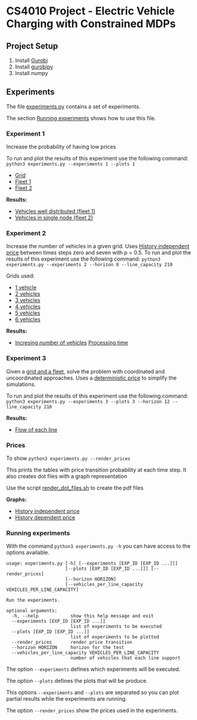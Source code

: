 # CS4010 Project - Electric Vehicle Charging with Constrained MDPs

## Project Setup

1. Install [Gurobi](http://www.gurobi.com/downloads/gurobi-optimizer)
2. Install [gurobipy](http://www.gurobi.com/documentation/6.5/quickstart_mac/the_gurobi_python_interfac.html)
3. Install numpy



## Experiments
The file [experiments.py](./experiments.py) contains a set of experiments.

The section [Running experiments](#running-experiments) shows how to use this file.

### Experiment 1
Increase the probability of having low prices

To run and plot the results of this experiment use the following command: 
`python3 experiments.py --experiments 1 --plots 1`


- [Grid](grids/grid_1.dot.pdf)
- [Fleet 1](grids/grid_experiment1_fleet1.dot.pdf)
- [Fleet 2](grids/grid_experiment1_fleet2.dot.pdf)


**Results:**
- [Vehicles well distributed (fleet 1)](out/experiment1_fleet1.pdf)
- [Vehicles in single node (fleet 2)](out/experiment1_fleet2.pdf)

### Experiment 2
Increase the number of vehicles in a given grid.
Uses [History independent price](out/price_transition_probability_func.dot.pdf) between times steps zero and seven with p = 0.5.
To run and plot the results of this experiment use the following command: 
`python3 experiments.py --experiments 2 --horizon 8 --line_capacity 210`

Grids used:
- [1 vehicle](grids/grid_experiment2_fleet1.dot.pdf)
- [2 vehicles](grids/grid_experiment2_fleet2.dot.pdf)
- [3 vehicles](grids/grid_experiment2_fleet3.dot.pdf)
- [4 vehicles](grids/grid_experiment2_fleet4.dot.pdf)
- [5 vehicles](grids/grid_experiment2_fleet5.dot.pdf)
- [6 vehicles](grids/grid_experiment2_fleet6.dot.pdf)

**Results:**
- [Incresing number of vehicles](out/experiment2.pdf) [Processing time](out/experiment2processing_time.pdf)

### Experiment 3
Given a [grid and a fleet](grids/grid_experiment3_fleet.dot.pdf), solve the problem with coordinated and uncoordinated approaches. Uses a [deterministic price](out/prices_deterministic.dot.pdf) to simplify the simulations.

To run and plot the results of this experiment use the following command: 
`python3 experiments.py --experiments 3 --plots 3 --horizon 12 --line_capacity 210`


**Results:**
- [Flow of each line](out/experiment3.pdf)

### Prices
To show `python3 experiments.py --render_prices`

This prints the tables with price transition probability at each time step. 
It also creates dot files with a graph representation 

Use the script [render_dot_files.sh](./render_dot_files.sh) to create the pdf files


**Graphs:**
- [History independent price](out/price_transition_probability_func.dot.pdf)
- [History dependent price](out/history_dependent_price_transition_probability_func.dot.pdf)

### Running experiments
With the command `python3 experiments.py -h` you can have access to the options available.
```
usage: experiments.py [-h] [--experiments [EXP_ID [EXP_ID ...]]]
                      [--plots [EXP_ID [EXP_ID ...]]] [--render_prices]
                      [--horizon HORIZON]
                      [--vehicles_per_line_capacity VEHICLES_PER_LINE_CAPACITY]

Run the experiments.

optional arguments:
  -h, --help            show this help message and exit
  --experiments [EXP_ID [EXP_ID ...]]
                        list of experiments to be executed
  --plots [EXP_ID [EXP_ID ...]]
                        list of experiments to be plotted
  --render_prices       render price transition
  --horizon HORIZON     horizon for the test
  --vehicles_per_line_capacity VEHICLES_PER_LINE_CAPACITY
                        number of vehicles that each line support
```


The option `--experiments`  defines which experiments will be executed.

The option `--plots` defines the plots that will be produce.

This options `--experiments` and `--plots` are separated so you can plot partial results while the experiments are running.

The option `--render_prices` show the prices used in the experiments.